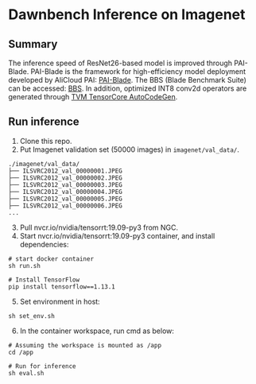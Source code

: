 # Dawnbench Inference on Imagenet
## Summary
The inference speed of ResNet26-based model is improved through PAI-Blade. PAI-Blade is the framework for high-efficiency model deployment developed by AliCloud PAI: [PAI-Blade](https://help.aliyun.com/document_detail/145713.html). The BBS (Blade Benchmark Suite) can be accessed: [BBS](https://help.aliyun.com/document_detail/140559.html?spm=a2c4g.11186623.6.664.1137148cd2FacP). In addition, optimized INT8 conv2d operators are generated through [TVM TensorCore AutoCodeGen](https://docs.tvm.ai/tutorials/optimize/opt_matmul_auto_tensorcore.html?spm=ata.13261165.0.0.3eba2907mlPGq6).

## Run inference
1. Clone this repo.
2. Put Imagenet validation set (50000 images) in `imagenet/val_data/`.
```Example:
./imagenet/val_data/
├── ILSVRC2012_val_00000001.JPEG
├── ILSVRC2012_val_00000002.JPEG
├── ILSVRC2012_val_00000003.JPEG
├── ILSVRC2012_val_00000004.JPEG
├── ILSVRC2012_val_00000005.JPEG
├── ILSVRC2012_val_00000006.JPEG
...
```
3. Pull nvcr.io/nvidia/tensorrt:19.09-py3 from NGC.
4. Start nvcr.io/nvidia/tensorrt:19.09-py3 container, and install dependencies:
```
# start docker container
sh run.sh

# Install TensorFlow
pip install tensorflow==1.13.1
```
5. Set environment in host:
```
sh set_env.sh
```
6. In the container workspace, run cmd as below:
```
# Assuming the workspace is mounted as /app
cd /app

# Run for inference
sh eval.sh
```
